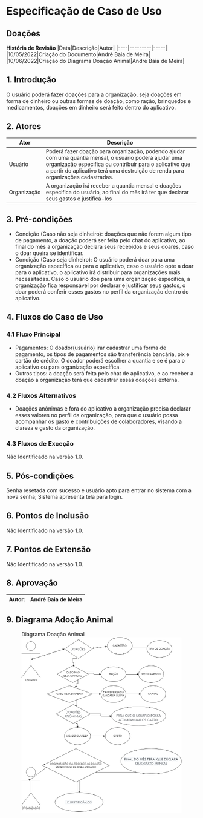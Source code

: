 # Especificação de Caso de Uso
## Doações

**História de Revisão**
|Data|Descrição|Autor|
|----|---------|-----|
|10/05/2022|Criação do Documento|André Baia de Meira|
|10/06/2022|Criação do Diagrama Doação Animal|André Baia de Meira|

## 1. Introdução
O usuário poderá fazer doações para a organização, seja doações em forma de dinheiro ou outras formas de doação, como ração, brinquedos e medicamentos, doações em dinheiro será feito dentro do aplicativo.

## 2. Atores
|Ator|Descrição|
|----|---------|
|Usuário|Poderá fazer doação para organização, podendo ajudar com uma quantia mensal, o usuário poderá ajudar uma organização especifica ou contribuir para o aplicativo que a partir do aplicativo terá uma destruição de renda para organizações cadastradas.|
|Organização| A organização irá receber a quantia mensal e doações especifica do usuário, ao final do mês irá ter que declarar seus gastos e justificá-los|

## 3. Pré-condições
* Condição (Caso não seja dinheiro): doações que não forem algum tipo de pagamento, a doação poderá ser feita pelo chat do aplicativo, ao final do mês a organização declara seus recebidos e seus doares, caso o doar queira se identificar.
* Condição (Caso seja dinheiro): O usuário poderá doar para uma organização específica ou para o aplicativo, caso o usuário opte a doar para o aplicativo, o aplicativo irá distribuir para organizações mais necessitadas. Caso o usuário doe para uma organização específica, a organização fica responsável por declarar e justificar seus gastos, o doar poderá conferir esses gastos no perfil da organização dentro do aplicativo.

## 4. Fluxos do Caso de Uso
### 4.1 Fluxo Principal
* Pagamentos: O doador(usuário) irar cadastrar uma forma de pagamento, os tipos de pagamentos são transferência bancária, pix e cartão de crédito. O doador poderá escolher a quantia e se é para o aplicativo ou para organização específica.
* Outros tipos: a doação será feita pelo chat de aplicativo, e ao receber a doação a organização terá que cadastrar essas doações externa.

### 4.2 Fluxos Alternativos
* Doações anônimas e fora do aplicativo a organização precisa declarar esses valores no perfil da organização, para que o usuário possa acompanhar os gasto e contribuições de colaboradores, visando a clareza e gasto da organização.

### 4.3 Fluxos de Exceção
Não Identificado na versão 1.0.

## 5. Pós-condições
Senha resetada com sucesso e usuário apto para entrar no sistema com a nova senha;
Sistema apresenta tela para login.

## 6. Pontos de Inclusão
Não Identificado na versão 1.0.

## 7. Pontos de Extensão
Não Identificado na versão 1.0.

## 8. Aprovação

|Autor:|André Baia de Meira|
|------|-------------------|

## 9. Diagrama Adoção Animal

<figure>
  <figurecaption> Diagrama Doação Animal</figurecaption>
<img src="https://github.com/TurmaADS2020/PetLife/blob/main/documentation/images/attachment/fa1_doacao_animal.png">
  </figure>

